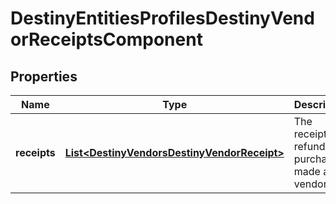 
# DestinyEntitiesProfilesDestinyVendorReceiptsComponent

## Properties
Name | Type | Description | Notes
------------ | ------------- | ------------- | -------------
**receipts** | [**List&lt;DestinyVendorsDestinyVendorReceipt&gt;**](DestinyVendorsDestinyVendorReceipt.md) | The receipts for refundable purchases made at a vendor. |  [optional]



